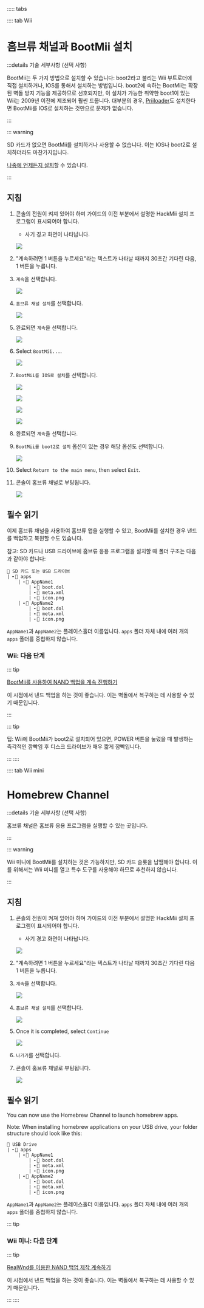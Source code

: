 ::::: tabs

:::: tab Wii

# 홈브류 채널과 BootMii 설치

:::details 기술 세부사항 (선택 사항)

BootMii는 두 가지 방법으로 설치할 수 있습니다: boot2라고 불리는 Wii 부트로더에 직접 설치하거나, ​​IOS를 통해서 설치하는 방법입니다. boot2에 속하는 BootMii는 확장된 벽돌 방지 기능을 제공하므로 선호되지만, 이 설치가 가능한 취약한 boot1이 있는 Wii는 2009년 이전에 제조되어 훨씬 드뭅니다. 대부분의 경우, [Priiloader](priiloader)도 설치한다면 BootMii를 IOS로 설치하는 것만으로 문제가 없습니다.

:::

::: warning

SD 카드가 없으면 BootMii를 설치하거나 사용할 수 없습니다. 이는 IOS나 boot2로 설치하더라도 마찬가지입니다.

[나중에 언제든지 설치](hackmii)할 수 있습니다.

:::

## 지침

1. 콘솔의 전원이 켜져 있어야 하며 가이드의 이전 부분에서 설명한 HackMii 설치 프로그램이 표시되어야 합니다.

    - 사기 경고 화면이 나타납니다.

    ![](/images/hackmii/scam.png)

2. "계속하려면 1 버튼을 누르세요"라는 텍스트가 나타날 때까지 30초간 기다린 다음, 1 버튼을 누릅니다.

3. `계속`을 선택합니다.

    ![](/images/hackmii/test_results.png)

4. `홈브류 채널 설치`를 선택합니다.

    ![](/images/hackmii/hbc_install.png)

5. 완료되면 `계속`을 선택합니다.

    ![](/images/hackmii/hbc_install_ok.png)

6. Select `BootMii...`.

    ![](/images/hackmii/bootmii_install.png)

7. `BootMii를 IOS로 설치`를 선택합니다.

    ![](/images/hackmii/bootmii_install1.png)

    ![](/images/hackmii/bootmii_install2.png)

    ![](/images/hackmii/bootmii_install3.png)

    ![](/images/hackmii/bootmii_install_ok.png)

8. 완료되면 `계속`을 선택합니다.

9. `BootMii를 boot2로 설치` 옵션이 있는 경우 해당 옵션도 선택합니다.

    ![](/images/hackmii/bootmii_install4.png)

10. Select `Return to the main menu`, then select `Exit`.

11. 콘솔이 홈브류 채널로 부팅됩니다.

    ![](/images/hbc/blank.png)

## 필수 읽기

이제 홈브류 채널을 사용하여 홈브류 앱을 실행할 수 있고, BootMii를 설치한 경우 낸드를 백업하고 복원할 수도 있습니다.

참고: SD 카드나 USB 드라이브에 홈브류 응용 프로그램을 설치할 때 폴더 구조는 다음과 같아야 합니다:

```
💾 SD 카드 또는 USB 드라이브
| ╸📁 apps
	| ╸📁 AppName1
		| ╸📄 boot.dol
		| ╸📄 meta.xml
		| ╸📄 icon.png
	| ╸📁 AppName2
		| ╸📄 boot.dol
		| ╸📄 meta.xml
		| ╸📄 icon.png
```

`AppName1`과 `AppName2`는 플레이스홀더 이름입니다. `apps` 폴더 자체 내에 여러 개의 `apps` 폴더를 중첩하지 않습니다.

### Wii: 다음 단계

::: tip

[BootMii를 사용하여 NAND 백업을 계속 진행하기](bootmii)

이 시점에서 낸드 백업을 하는 것이 좋습니다. 이는 벽돌에서 복구하는 데 사용할 수 있기 때문입니다.

:::

::: tip

팁: Wii에 BootMii가 boot2로 설치되어 있으면, POWER 버튼을 눌렀을 때 발생하는 즉각적인 깜빡임 후 디스크 드라이브가 매우 짧게 깜빡입니다.

:::
::::

:::: tab Wii mini

# Homebrew Channel

:::details 기술 세부사항 (선택 사항)

홈브류 채널은 홈브류 응용 프로그램을 실행할 수 있는 곳입니다.

:::

::: warning

Wii 미니에 BootMii를 설치하는 것은 가능하지만, SD 카드 슬롯을 납땜해야 합니다. 이를 위해서는 Wii 미니를 열고 특수 도구를 사용해야 하므로 추천하지 않습니다.

:::

## 지침

1. 콘솔의 전원이 켜져 있어야 하며 가이드의 이전 부분에서 설명한 HackMii 설치 프로그램이 표시되어야 합니다.

    - 사기 경고 화면이 나타납니다.

    ![](/images/hackmii/scam.png)

2. "계속하려면 1 버튼을 누르세요"라는 텍스트가 나타날 때까지 30초간 기다린 다음 1 버튼을 누릅니다.

3. `계속`을 선택합니다.

    ![](/images/hackmii/test_results.png)

4. `홈브류 채널 설치`를 선택합니다.

    ![](/images/hackmii/hbc_install.png)

5. Once it is completed, select `Continue`

    ![](/images/hackmii/hbc_install_ok.png)

6. `나가기`를 선택합니다.

7. 콘솔이 홈브류 채널로 부팅됩니다.

    ![](/images/hbc/blank.png)

## 필수 읽기

You can now use the Homebrew Channel to launch homebrew apps.

Note: When installing homebrew applications on your USB drive, your folder structure should look like this:

```
💾 USB Drive
| ╸📁 apps
	| ╸📁 AppName1
		| ╸📄 boot.dol
		| ╸📄 meta.xml
		| ╸📄 icon.png
	| ╸📁 AppName2
		| ╸📄 boot.dol
		| ╸📄 meta.xml
		| ╸📄 icon.png
```

`AppName1`과 `AppName2`는 플레이스홀더 이름입니다. `apps` 폴더 자체 내에 여러 개의 `apps` 폴더를 중첩하지 않습니다.

::: tip

### Wii 미니: 다음 단계

::: tip

[RealWnd를 이용한 NAND 백업 제작 계속하기](wnd-mini)

이 시점에서 낸드 백업을 하는 것이 좋습니다. 이는 벽돌에서 복구하는 데 사용할 수 있기 때문입니다.

:::
::::
